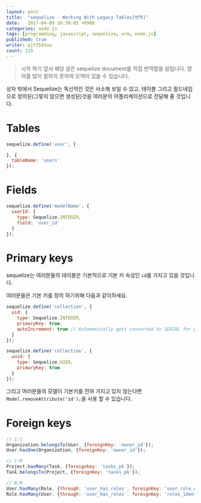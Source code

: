 ```yaml
---
layout: post
title:  "sequelize - Working With Legacy Tables[번역]"
date:   2017-04-09 16:36:05 +0900
categories: node.js
tags: [programming, javascript, sequelize, orm, node.js]
published: true
writer: pjt3591oo
count: 125
---
```


> 시작 하기 앞서 해당 글은 sequelize document를 직접 번역함을 알립니다. 영어를 많이 잘하지 못하여 오역이 있을 수 있습니다.


상자 밖에서 Sequelize는 독선적인 것은 사소해 보일 수 있고, 테이블 그리고 필드네임으로 정의된(그렇지 않으면 생성된)것을 여러분의 어플리케이션으로 전달해 줄 것입니다.

# Tables
```.js
sequelize.define('user', {

}, {
  tableName: 'users'
});
```

# Fields
```.js
sequelize.define('modelName', {
  userId: {
    type: Sequelize.INTEGER,
    field: 'user_id'
  }
});
```


# Primary keys

sequelize는 여러분들의 테이블은 기본적으로 기본 키 속성인 `id`를 가지고 있을 것입니다.

여러분들은 기본 키를 정의 하기위해 다음과 같이하세요.

```.js
sequelize.define('collection', {
  uid: {
    type: Sequelize.INTEGER,
    primaryKey: true,
    autoIncrement: true // Automatically gets converted to SERIAL for postgres
  }
});

sequelize.define('collection', {
  uuid: {
    type: Sequelize.UUID,
    primaryKey: true
  }
});
```

그리고 여러분들의 모델이 기본키를 전혀 가지고 있지 않는다면 `Model.removeAttribute('id');`을 사용 할 수 있습니다.

# Foreign keys
```.js
// 1:1
Organization.belongsTo(User, {foreignKey: 'owner_id'});
User.hasOne(Organization, {foreignKey: 'owner_id'});

// 1:M
Project.hasMany(Task, {foreignkey: 'tasks_pk'});
Task.belongsTo(Project, {foreignKey: 'tasks_pk'});

// N:M
User.hasMany(Role, {through: 'user_has_roles', foreignKey: 'user_role_user_id'});
Role.hasMany(User, {through: 'user_has_roles', foreignKey: 'roles_identifier'});
```
